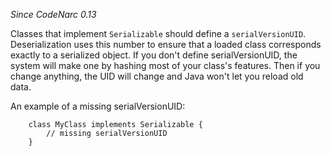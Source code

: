 
*Since CodeNarc 0.13*

Classes that implement `Serializable` should define a `serialVersionUID`. Deserialization uses this number
to ensure that a loaded class corresponds exactly to a serialized object. If you don't define serialVersionUID, the
system will make one by hashing most of your class's features. Then if you change anything, the UID will change and
Java won't let you reload old data.

An example of a missing serialVersionUID:

```
    class MyClass implements Serializable {
        // missing serialVersionUID
    }
```


